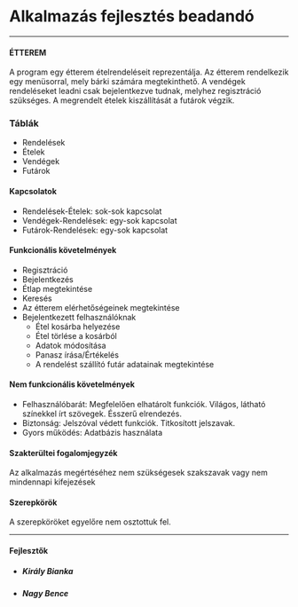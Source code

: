 Alkalmazás fejlesztés beadandó
============

---

#### ÉTTEREM

A program egy étterem ételrendeléseit reprezentálja. 
Az étterem rendelkezik egy menüsorral, mely bárki számára megtekinthető.
A vendégek rendeléseket leadni csak bejelentkezve tudnak, melyhez regisztráció szükséges. 
A megrendelt ételek kiszállítását a futárok végzik.

### Táblák
* Rendelések
* Ételek
* Vendégek
* Futárok

#### Kapcsolatok
* Rendelések-Ételek: sok-sok kapcsolat
* Vendégek-Rendelések: egy-sok kapcsolat
* Futárok-Rendelések: egy-sok kapcsolat
  
#### Funkcionális követelmények
* Regisztráció
* Bejelentkezés
* Étlap megtekintése
* Keresés
* Az étterem elérhetőségeinek megtekintése
* Bejelentkezett felhasználóknak
 	* Étel kosárba helyezése
 	* Étel törlése a kosárból
 	* Adatok módosítása
 	* Panasz írása/Értékelés
 	* A rendelést szállító futár adatainak megtekintése

#### Nem funkcionális követelmények
* Felhasználóbarát: Megfelelően elhatárolt funkciók. Világos, látható színekkel írt szövegek. Ésszerű elrendezés.
* Biztonság: Jelszóval védett funkciók. Titkosított jelszavak.
* Gyors működés: Adatbázis használata
  
#### Szakterültei fogalomjegyzék
Az alkalmazás megértéséhez nem szükségesek szakszavak vagy nem mindennapi kifejezések

#### Szerepkörök
A szerepköröket egyelőre nem osztottuk fel.

---

#### Fejlesztők
* ##### *Király Bianka*
* ##### *Nagy Bence*